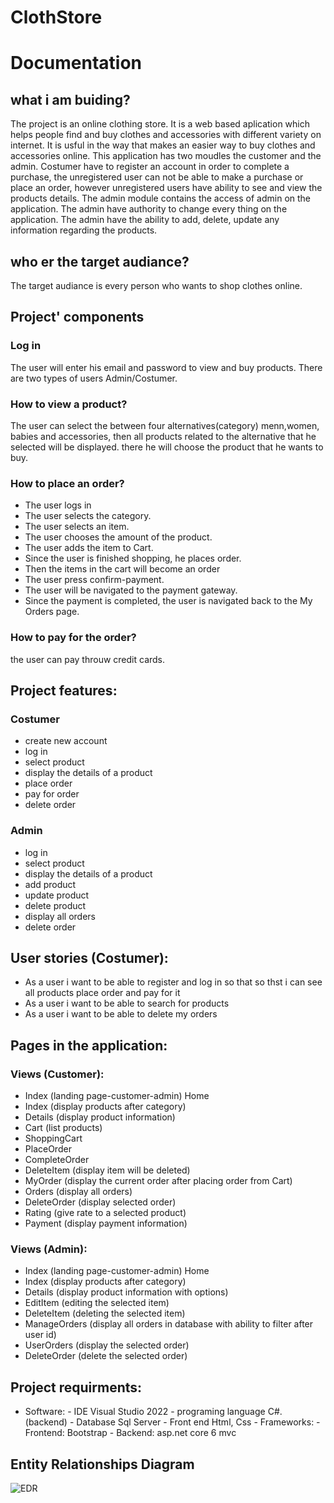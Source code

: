 # ClothStore
# Documentation
## what i am buiding?
The project is an online clothing store. It is a web based aplication which helps people find and buy clothes and accessories with different variety
on internet. It is usful in the way that makes an easier way to buy clothes and accessories online. 
This application has two moudles the customer and the admin.
Costumer have to register an account in order to complete a purchase, the unregistered user can not be able to make a purchase or place an order, however 
unregistered users have ability to see and view the products details. 
The admin module contains the access of admin on the application. The admin have authority to change every thing on the application. The admin have the ability to add,
delete, update any information regarding the products.

## who er the target audiance?
The target audiance is every person who wants to shop clothes online.

## Project' components
### Log in
The user will enter his email and password to view and buy products. There are two types of 
users Admin/Costumer.

### How to view a product?
The user can select the between four alternatives(category) menn,women, babies and accessories, then all products related to the alternative that he selected
will be displayed. there he will choose the product that he wants to buy.

### How to place an order?
-	The user logs in
-	The user selects the category.
-	The user selects an item.
-	The user chooses the amount of the product.
-	The user adds the item to Cart.
-	Since the user is finished shopping, he places order.
-	Then the items in the cart will become an order
-	The user press confirm-payment.
-	The user will be navigated to the payment gateway.
-	Since the payment is completed, the user is navigated back to the My Orders page.

### How to pay for the order?
the user can pay throuw credit cards.


## Project features:
### Costumer
- create new account
- log in
- select product
- display the details of a product
- place order
- pay for order
- delete order
### Admin
- log in
- select product
- display the details of a product
- add product
- update product
- delete product
- display all orders
- delete order

## User stories (Costumer):
- As a user i want to be able to register and log in so that so thst i can see all products 
 place order and pay for it
- As a user i want to be able to search for products
- As a user i want to be able to delete my orders

## Pages in the application:
### Views (Customer):
   -	Index (landing page-customer-admin) Home
   -	Index (display products after category) 
   -	Details (display product information)
   -	Cart (list products)
   - ShoppingCart
   - PlaceOrder
   - CompleteOrder
   -	DeleteItem (display item will be deleted)
   -	MyOrder (display the current order after placing order from Cart)
   -	Orders (display all orders)
   -	DeleteOrder (display selected order)
   -	Rating (give rate to a selected product)
   -	Payment (display payment information)
   
### Views (Admin):
   -	Index (landing page-customer-admin) Home
   -	Index (display products after category) 
   -	Details (display product information with options)
   -	EditItem (editing the selected item)
   -	DeleteItem (deleting the selected item)
   -	ManageOrders (display all orders in database with ability to filter after user id)
   -	UserOrders (display the selected order)
   -	DeleteOrder (delete the selected order)



## Project requirments:
- Software:
          - IDE Visual Studio 2022
          - programing language C#.
          (backend)
          - Database Sql Server
          - Front end Html, Css
              - Frameworks:
                  - Frontend: Bootstrap
                  - Backend: asp.net core 6 mvc
                  

## Entity Relationships Diagram
![EDR](https://user-images.githubusercontent.com/60326230/217504026-a52829a9-e3db-40cf-84f9-b6b9c00ce056.png)
